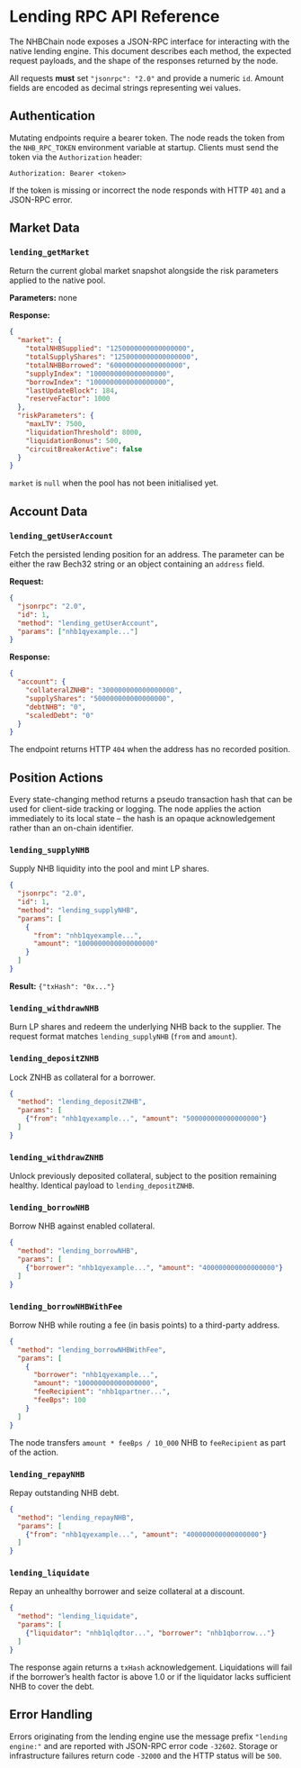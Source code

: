 # Lending RPC API Reference

The NHBChain node exposes a JSON-RPC interface for interacting with the native
lending engine. This document describes each method, the expected request
payloads, and the shape of the responses returned by the node.

All requests **must** set `"jsonrpc": "2.0"` and provide a numeric `id`. Amount
fields are encoded as decimal strings representing wei values.

## Authentication

Mutating endpoints require a bearer token. The node reads the token from the
`NHB_RPC_TOKEN` environment variable at startup. Clients must send the token via
the `Authorization` header:

```
Authorization: Bearer <token>
```

If the token is missing or incorrect the node responds with HTTP `401` and a
JSON-RPC error.

## Market Data

### `lending_getMarket`

Return the current global market snapshot alongside the risk parameters applied
to the native pool.

**Parameters:** none

**Response:**

```json
{
  "market": {
    "totalNHBSupplied": "1250000000000000000",
    "totalSupplyShares": "1250000000000000000",
    "totalNHBBorrowed": "600000000000000000",
    "supplyIndex": "1000000000000000000",
    "borrowIndex": "1000000000000000000",
    "lastUpdateBlock": 184,
    "reserveFactor": 1000
  },
  "riskParameters": {
    "maxLTV": 7500,
    "liquidationThreshold": 8000,
    "liquidationBonus": 500,
    "circuitBreakerActive": false
  }
}
```

`market` is `null` when the pool has not been initialised yet.

## Account Data

### `lending_getUserAccount`

Fetch the persisted lending position for an address. The parameter can be either
the raw Bech32 string or an object containing an `address` field.

**Request:**

```json
{
  "jsonrpc": "2.0",
  "id": 1,
  "method": "lending_getUserAccount",
  "params": ["nhb1qyexample..."]
}
```

**Response:**

```json
{
  "account": {
    "collateralZNHB": "300000000000000000",
    "supplyShares": "500000000000000000",
    "debtNHB": "0",
    "scaledDebt": "0"
  }
}
```

The endpoint returns HTTP `404` when the address has no recorded position.

## Position Actions

Every state-changing method returns a pseudo transaction hash that can be used
for client-side tracking or logging. The node applies the action immediately to
its local state – the hash is an opaque acknowledgement rather than an on-chain
identifier.

### `lending_supplyNHB`

Supply NHB liquidity into the pool and mint LP shares.

```json
{
  "jsonrpc": "2.0",
  "id": 1,
  "method": "lending_supplyNHB",
  "params": [
    {
      "from": "nhb1qyexample...",
      "amount": "1000000000000000000"
    }
  ]
}
```

**Result:** `{"txHash": "0x..."}`

### `lending_withdrawNHB`

Burn LP shares and redeem the underlying NHB back to the supplier. The request
format matches `lending_supplyNHB` (`from` and `amount`).

### `lending_depositZNHB`

Lock ZNHB as collateral for a borrower.

```json
{
  "method": "lending_depositZNHB",
  "params": [
    {"from": "nhb1qyexample...", "amount": "500000000000000000"}
  ]
}
```

### `lending_withdrawZNHB`

Unlock previously deposited collateral, subject to the position remaining
healthy. Identical payload to `lending_depositZNHB`.

### `lending_borrowNHB`

Borrow NHB against enabled collateral.

```json
{
  "method": "lending_borrowNHB",
  "params": [
    {"borrower": "nhb1qyexample...", "amount": "400000000000000000"}
  ]
}
```

### `lending_borrowNHBWithFee`

Borrow NHB while routing a fee (in basis points) to a third-party address.

```json
{
  "method": "lending_borrowNHBWithFee",
  "params": [
    {
      "borrower": "nhb1qyexample...",
      "amount": "100000000000000000",
      "feeRecipient": "nhb1qpartner...",
      "feeBps": 100
    }
  ]
}
```

The node transfers `amount * feeBps / 10_000` NHB to `feeRecipient` as part of
the action.

### `lending_repayNHB`

Repay outstanding NHB debt.

```json
{
  "method": "lending_repayNHB",
  "params": [
    {"from": "nhb1qyexample...", "amount": "400000000000000000"}
  ]
}
```

### `lending_liquidate`

Repay an unhealthy borrower and seize collateral at a discount.

```json
{
  "method": "lending_liquidate",
  "params": [
    {"liquidator": "nhb1qlqdtor...", "borrower": "nhb1qborrow..."}
  ]
}
```

The response again returns a `txHash` acknowledgement. Liquidations will fail if
the borrower’s health factor is above 1.0 or if the liquidator lacks sufficient
NHB to cover the debt.

## Error Handling

Errors originating from the lending engine use the message prefix
`"lending engine:"` and are reported with JSON-RPC error code `-32602`. Storage
or infrastructure failures return code `-32000` and the HTTP status will be
`500`.

